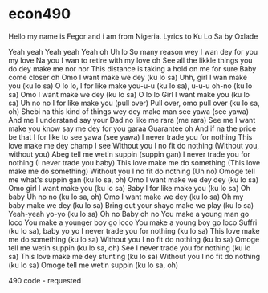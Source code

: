 # econ490

Hello my name is Fegor and i am from Nigeria.
Lyrics to Ku Lo Sa by Oxlade 

Yeah yeah
Yeah yeah
Yeah oh
Uh lo
So many reason wey I wan dey for you my love
Na you I wan to retire with my love oh
See all the likkle things you do dey make me nor nor
This distance is taking a hold on me for sure
Baby come closer oh
Omo I want make we dey (ku lo sa)
Uhh, girl I wan make you (ku lo sa)
O lo lo, I for like make you-u-u (ku lo sa), u-u-u oh-no (ku lo sa)
Omo I want make we dey (ku lo sa)
O lo lo
Girl I want make you (ku lo sa)
Uh no no
I for like make you (pull over)
Pull over, omo pull over (ku lo sa, oh)
Shebi na this kind of things wey dey make man see yawa (see yawa)
And me I understand say your Dad no like me rara (me rara)
See me I want make you know say me dey for you garaa
Guarantee oh
And if na the price be that I for like to see yawa (see yawa)
I never trade you for nothing
This love make me dey champ I see
Without you I no fit do nothing
(Without you, without you)
Abeg tell me wetin suppin (suppin gan)
I never trade you for nothing
(I never trade you baby)
This love make me do something
(This love make me do something)
Without you I no fit do nothing
(Uh no)
Omoge tell me what's suppin gan (ku lo sa, oh)
Omo I want make we dey dey (ku lo sa)
Omo girl I want make you (ku lo sa)
Baby I for like make you (ku lo sa)
Oh baby
Uh no no (ku lo sa, oh)
Omo I want make we dey (ku lo sa)
Oh my baby make we dey (ku lo sa)
Bring out your shayo make we play (ku lo sa)
Yeah-yeah yo-yo (ku lo sa)
Oh no
Baby oh no
You make a young man go loco
You make a younger boy go loco
You make a young boy go loco
Suffri (ku lo sa), baby yo yo
I never trade you for nothing (ku lo sa)
This love make me do something (ku lo sa)
Without you I no fit do nothing (ku lo sa)
Omoge tell me wetin suppin (ku lo sa, oh)
See I never trade you for nothing (ku lo sa)
This love make me dey stunting (ku lo sa)
Without you I no fit do nothing (ku lo sa)
Omoge tell me wetin suppin (ku lo sa, oh)

490 code - requested 